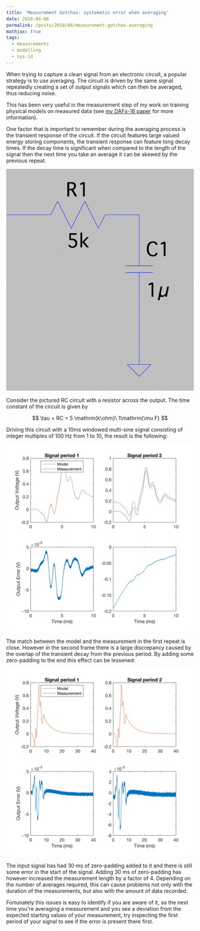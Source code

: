 ```yaml
---
title: 'Measurement Gotchas: systematic error when averaging'
date: 2018-04-06
permalink: /posts/2018/04/measurement-gotchas-averaging
mathjax: true
tags:
  - measurements
  - modelling
  - sys-id
---
```


When trying to capture a clean signal from an electronic circuit, a popular strategy is to use averaging. The circuit is driven by the same signal repeatedly creating a set of output signals which can then be averaged, thus reducing noise.

This has been very useful in the measurement step of my work on training physical models on measured data (see [my DAFx-16 paper](http://benholmes.co.uk/publication/2015-12-01-Physical%20model%20parameter%20optimisation) for more information).

One factor that is important to remember during the averaging process is the transient response of the circuit. If the circuit features large valued energy storing components, the transient response can feature long decay times. If the decay time is significant when compared to the length of the signal then the next time you take an average it can be skewed by the previous repeat.

![RC circuit](/images/rc-circuit.png)

Consider the pictured RC circuit with a resistor across the output. The time constant of the circuit is given by

$$ \tau = RC = 5 \mathrm{k\ohm}\ 1\mathrm{\mu F} $$

Driving this circuit with a 10ms windowed multi-sine signal consisting of integer multiples of 100 Hz from 1 to 10, the result is the following:

![RC averaging error](/images/rc-averaging-error.png)

The match between the model and the measurement in the first repeat is close. However in the second frame there is a large discrepancy caused by the overlap of the transient decay from the previous period. By adding some zero-padding to the end this effect can be lessened:

![RC reduced error](/images/rc-averaging-error-lengthened.png)

The input signal has had 30 ms of zero-padding added to it and there is still some error in the start of the signal. Adding 30 ms of zero-padding has however increased the measurement length by a factor of 4. Depending on the number of averages required, this can cause problems not only with the duration of the measurements, but also with the amount of data recorded.

Fortunately this issues is easy to identify if you are aware of it, so the next time you're averaging a measurement and you see a deviation from the expected starting values of your measurement, try inspecting the first period of your signal to see if the error is present there first.
